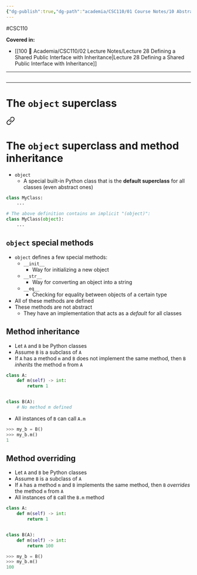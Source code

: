 ```yaml
---
{"dg-publish":true,"dg-path":"academia/CSC110/01 Course Notes/10 Abstraction, Classes, Software Design/10.10 The object Superclass.md","permalink":"/academia/csc-110/01-course-notes/10-abstraction-classes-software-design/10-10-the-object-superclass/","created":"2023-12-01T20:58:47.559-05:00","updated":"2023-12-05T22:47:57.483-05:00"}
---
```


#CSC110

**Covered in:**
- [[100 📒 Academia/CSC110/02 Lecture Notes/Lecture 28 Defining a Shared Public Interface with Inheritance\|Lecture 28 Defining a Shared Public Interface with Inheritance]]
---
```table-of-contents
```
---
# The `object` superclass


<div class="transclusion internal-embed is-loaded"><a class="markdown-embed-link" href="/academia/csc-110/02-lecture-notes/lecture-28-defining-a-shared-public-interface-with-inheritance/#the-object-superclass-and-method-inheritance" aria-label="Open link"><svg xmlns="http://www.w3.org/2000/svg" width="24" height="24" viewBox="0 0 24 24" fill="none" stroke="currentColor" stroke-width="2" stroke-linecap="round" stroke-linejoin="round" class="svg-icon lucide-link"><path d="M10 13a5 5 0 0 0 7.54.54l3-3a5 5 0 0 0-7.07-7.07l-1.72 1.71"></path><path d="M14 11a5 5 0 0 0-7.54-.54l-3 3a5 5 0 0 0 7.07 7.07l1.71-1.71"></path></svg></a><div class="markdown-embed">



# The `object` superclass and method inheritance

- `object`
	- A special built-in Python class that is the **default superclass** for all classes (even abstract ones)

```python
class MyClass:
	...

# The above definition contains an implicit "(object)":
class MyClass(object):
	...
```

## `object` special methods

- `object` defines a few special methods:
	- `__init__`
		- Way for initializing a new object
	- `__str__`
		- Way for converting an object into a string
	- `__eq__`
		- Checking for equality between objects of a certain type
- All of these methods are defined
- These methods are not abstract
	- They have an implementation that acts as a *default* for all classes

## Method inheritance

- Let `A` and `B` be Python classes
- Assume `B` is a subclass of `A`
- If `A` has a method `m` and `B` does not implement the same method, then `B` *inherits* the method `m` from `A`

```python
class A:
	def m(self) -> int:
		return 1


class B(A):
	# No method m defined
```

- All instances of `B` can call `A.m`

```python
>>> my_b = B()
>>> my_b.m()
1
```

## Method overriding

- Let `A` and `B` be Python classes
- Assume `B` is a subclass of `A`
- If `A` has a method `m` and `B` implements the same method, then `B` *overrides* the method `m` from `A`
- All instances of `B` call the `B.m` method

```python
class A:
	def m(self) -> int:
		return 1


class B(A):
	def m(self) -> int:
		return 100
```

```python
>>> my_b = B()
>>> my_b.m()
100
```


</div></div>
